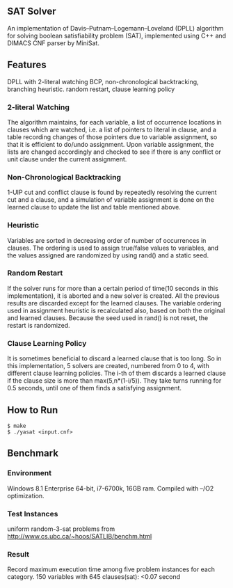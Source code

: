 ## SAT Solver
An implementation of Davis–Putnam–Logemann–Loveland (DPLL) algorithm for solving boolean satisfiability problem (SAT), implemented using C++ and DIMACS CNF parser by MiniSat.

## Features
DPLL with 2-literal watching BCP, non-chronological backtracking, branching heuristic.
random restart, clause learning policy

### 2-literal Watching
The algorithm maintains, for each variable, a list of occurrence locations in clauses which are watched, i.e. a list of pointers to literal in clause, and a table recording changes of those pointers due to variable assignment, so that it is efficient to do/undo assignment.
Upon variable assignment, the lists are changed accordingly and checked to see if there is any conflict or unit clause under the current assignment.

### Non-Chronological Backtracking
1-UIP cut and conflict clause is found by repeatedly resolving the current cut and a clause, and a simulation of variable assignment is done on the learned clause to update the list and table mentioned above.

### Heuristic
Variables are sorted in decreasing order of number of occurrences in clauses. The ordering is used to assign true/false values to variables, and the values assigned are randomized by using rand() and a static seed.

### Random Restart
If the solver runs for more than a certain period of time(10 seconds in this implementation), it is aborted and a new solver is created. All the previous results are discarded except for the learned clauses. The variable ordering used in assignment heuristic is recalculated also, based on both the original and learned clauses. Because the seed used in rand() is not reset, the restart is randomized.

### Clause Learning Policy
It is sometimes beneficial to discard a learned clause that is too long. So in this implementation, 5 solvers are created, numbered from 0 to 4, with different clause learning policies. The i-th of them discards a learned clause if the clause size is more than max⁡(5,n*(1-i/5)). They take turns running for 0.5 seconds, until one of them finds a satisfying assignment.

## How to Run
```
$ make
$ ./yasat <input.cnf>
```

## Benchmark
### Environment
Windows 8.1 Enterprise 64-bit, i7-6700k, 16GB ram. Compiled with –/O2 optimization.

### Test Instances
uniform random-3-sat problems from http://www.cs.ubc.ca/~hoos/SATLIB/benchm.html

### Result
Record maximum execution time among five problem instances for each category.
150 variables with 645 clauses(sat): <0.07 second
